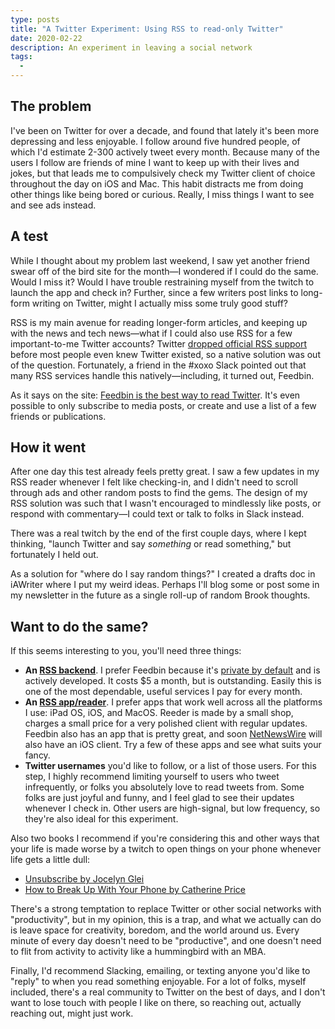 ```yaml
---
type: posts
title: "A Twitter Experiment: Using RSS to read-only Twitter"
date: 2020-02-22
description: An experiment in leaving a social network
tags:
  - 
---
```


## The problem

I've been on Twitter for over a decade, and found that lately it's been more depressing and less enjoyable. I follow around five hundred people, of which I'd estimate 2-300 actively tweet every month. Because many of the users I follow are friends of mine I want to keep up with their lives and jokes, but that leads me to compulsively check my Twitter client of choice throughout the day on iOS and Mac. This habit distracts me from doing other things like being bored or curious. Really, I miss things I want to see and see ads instead.

## A test

While I thought about my problem last weekend, I saw yet another friend swear off of the bird site for the month—I wondered if I could do the same. Would I miss it? Would I have trouble restraining myself from the twitch to launch the app and check in? Further, since a few writers post links to long-form writing on Twitter, might I actually miss some truly good stuff? 

RSS is my main avenue for reading longer-form articles, and keeping up with the news and tech news—what if I could also use RSS for a few important-to-me Twitter accounts? Twitter [dropped official RSS support](https://mashable.com/2012/09/05/twitter-api-rss/) before most people even knew Twitter existed, so a native solution was out of the question. Fortunately, a friend in the #xoxo Slack pointed out that many RSS services handle this natively—including, it turned out, Feedbin.

As it says on the site: [Feedbin is the best way to read Twitter](https://feedbin.com/blog/2018/01/11/feedbin-is-the-best-way-to-read-twitter/). It's even possible to only subscribe to media posts, or create and use a list of a few friends or publications.

## How it went

After one day this test already feels pretty great. I saw a few updates in my RSS reader whenever I felt like checking-in, and I didn't need to scroll through ads and other random posts to find the gems. The design of my RSS solution was such that I wasn't encouraged to mindlessly like posts, or respond with commentary—I could text or talk to folks in Slack instead.

There was a real twitch by the end of the first couple days, where I kept thinking, "launch Twitter and say *something* or read something," but fortunately I held out. 

As a solution for "where do I say random things?" I created a drafts doc in iAWriter where I put my weird ideas. Perhaps I'll blog some or post some in my newsletter in the future as a single roll-up of random Brook thoughts.

## Want to do the same?

If this seems interesting to you, you'll need three things:

- **An [RSS backend](https://feedbin.com)**. I prefer Feedbin because it's [private by default](https://feedbin.com/blog/2018/09/11/private-by-default/) and is actively developed. It costs $5 a month, but is outstanding. Easily this is one of the most dependable, useful services I pay for every month. 
- **An [RSS app/reader](https://reederapp.com)**. I prefer apps that work well across all the platforms I use: iPad OS, iOS, and MacOS. Reeder is made by a small shop, charges a small price for a very polished client with regular updates. Feedbin also has an app that is pretty great, and soon [NetNewsWire](https://inessential.com/2019/08/26/netnewswire_5_0_now_available) will also have an iOS client. Try a few of these apps and see what suits your fancy.
- **Twitter usernames** you'd like to follow, or a list of those users. For this step, I highly recommend limiting yourself to users who tweet infrequently, or folks you absolutely love to read tweets from. Some folks are just joyful and funny, and I feel glad to see their updates whenever I check in. Other users are high-signal, but low frequency, so they're also ideal for this experiment.

Also two books I recommend if you're considering this and other ways that your life is made worse by a twitch to open things on your phone whenever life gets a little dull:

- [Unsubscribe by Jocelyn Glei](https://jkglei.com/unsubscribe/)
- [How to Break Up With Your Phone by Catherine Price](http://www.catherine-price.com/how-to-break-up-with-your-phone)

There's a strong temptation to replace Twitter or other social networks with "productivity", but in my opinion, this is a trap, and what we actually can do is leave space for creativity, boredom, and the world around us. Every minute of every day doesn't need to be "productive", and one doesn't need to flit from activity to activity like a hummingbird with an MBA.

Finally, I'd recommend Slacking, emailing, or texting anyone you'd like to "reply" to when you read something enjoyable. For a lot of folks, myself included, there's a real community to Twitter on the best of days, and I don't want to lose touch with people I like on there, so reaching out, actually reaching out, might just work.